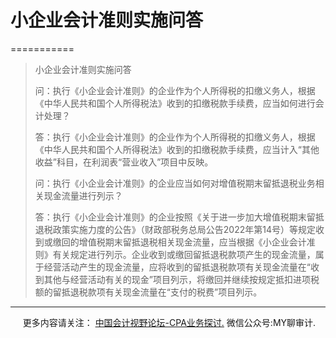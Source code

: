 ﻿# 小企业会计准则实施问答
===========

> 小企业会计准则实施问答
> 
> 问：执行《小企业会计准则》的企业作为个人所得税的扣缴义务人，根据《中华人民共和国个人所得税法》收到的扣缴税款手续费，应当如何进行会计处理？
> 
> 答：执行《小企业会计准则》的企业作为个人所得税的扣缴义务人，根据《中华人民共和国个人所得税法》收到的扣缴税款手续费，应当计入“其他收益”科目，在利润表“营业收入”项目中反映。
> 
> 问：执行《小企业会计准则》的企业应当如何对增值税期末留抵退税业务相关现金流量进行列示？
> 
> 答：执行《小企业会计准则》的企业按照《关于进一步加大增值税期末留抵退税政策实施力度的公告》（财政部税务总局公告2022年第14号）等规定收到或缴回的增值税期末留抵退税相关现金流量，应当根据《小企业会计准则》有关规定进行列示。企业收到或缴回留抵退税款项产生的现金流量，属于经营活动产生的现金流量，应将收到的留抵退税款项有关现金流量在“收到其他与经营活动有关的现金”项目列示，将缴回并继续按规定抵扣进项税额的留抵退税款项有关现金流量在“支付的税费”项目列示。  

* * *

     更多内容请关注： [中国会计视野论坛-CPA业务探讨.](https://bbs.esnai.com/thread-5354530-1-3.html) 微信公众号:MY聊审计.